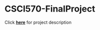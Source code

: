 # CSCI570-FinalProject
Click **[here](https://github.com/VincentAC-stack/CSCI570-FinalProject/blob/main/CSCI570_Fall2021_FinalProject.pdf)** for project description

